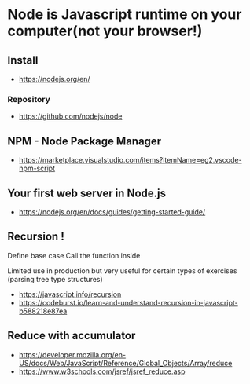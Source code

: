 

# Node is Javascript runtime on your computer(not your browser!)

## Install

* https://nodejs.org/en/

### Repository
* https://github.com/nodejs/node



## NPM - Node Package Manager

* https://marketplace.visualstudio.com/items?itemName=eg2.vscode-npm-script

## Your first web server in Node.js

* https://nodejs.org/en/docs/guides/getting-started-guide/



## Recursion !
Define base case 
Call the function inside

Limited use in production but very useful for certain types of exercises (parsing tree type structures)

* https://javascript.info/recursion
* https://codeburst.io/learn-and-understand-recursion-in-javascript-b588218e87ea

## Reduce with accumulator

* https://developer.mozilla.org/en-US/docs/Web/JavaScript/Reference/Global_Objects/Array/reduce
* https://www.w3schools.com/jsref/jsref_reduce.asp
